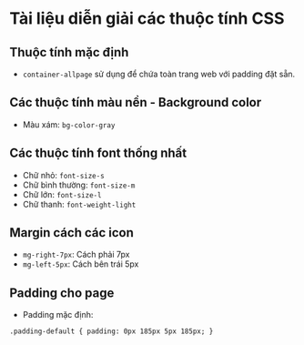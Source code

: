 # Tài liệu diễn giải các thuộc tính CSS

## Thuộc tính mặc định

- `container-allpage` sử dụng để chứa toàn trang web với padding đặt sẵn.

## Các thuộc tính màu nền - Background color

- Màu xám: `bg-color-gray`

## Các thuộc tính font thống nhất

- Chữ nhỏ: `font-size-s`
- Chữ bình thường: `font-size-m`
- Chữ lớn: `font-size-l`
- Chữ thanh: `font-weight-light`

## Margin cách các icon 

- `mg-right-7px`: Cách phải 7px
- `mg-left-5px`: Cách bên trái 5px

## Padding cho page
- Padding mặc định:

`.padding-default {
    padding: 0px 185px 5px 185px;
}`